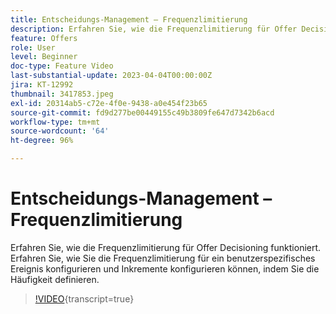 ```yaml
---
title: Entscheidungs-Management – Frequenzlimitierung
description: Erfahren Sie, wie die Frequenzlimitierung für Offer Decisioning funktioniert. Erfahren Sie, wie Sie die Frequenzlimitierung für ein benutzerspezifisches Ereignis konfigurieren und Inkremente konfigurieren können, indem Sie die Häufigkeit definieren.
feature: Offers
role: User
level: Beginner
doc-type: Feature Video
last-substantial-update: 2023-04-04T00:00:00Z
jira: KT-12992
thumbnail: 3417853.jpeg
exl-id: 20314ab5-c72e-4f0e-9438-a0e454f23b65
source-git-commit: fd9d277be00449155c49b3809fe647d7342b6acd
workflow-type: tm+mt
source-wordcount: '64'
ht-degree: 96%

---
```


# Entscheidungs-Management – Frequenzlimitierung

Erfahren Sie, wie die Frequenzlimitierung für Offer Decisioning funktioniert. Erfahren Sie, wie Sie die Frequenzlimitierung für ein benutzerspezifisches Ereignis konfigurieren und Inkremente konfigurieren können, indem Sie die Häufigkeit definieren.

>[!VIDEO](https://video.tv.adobe.com/v/3417853/?quality=12&learn=on){transcript=true}
